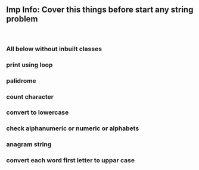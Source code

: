 <h2> Imp Info: Cover this things before start any string problem</h2><br>
<h3>All below without inbuilt classes</h3>
<h3>print using loop</h3>
<h3>palidrome</h3>
<h3>count character</h3>
<h3>convert to lowercase</h3>
<h3>check alphanumeric or numeric or alphabets</h3>
<h3>anagram string </h3>
<h3>convert each word first letter to uppar case</h3>
